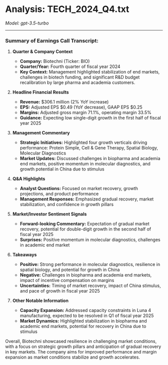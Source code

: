 # Analysis: TECH_2024_Q4.txt

*Model: gpt-3.5-turbo*

---

### Summary of Earnings Call Transcript:

1. **Quarter & Company Context**
   - **Company:** Biotechni (Ticker: BIO)
   - **Quarter/Year:** Fourth quarter of fiscal year 2024
   - **Key Context:** Management highlighted stabilization of end markets, challenges in biotech funding, and significant R&D budget recalibration by large pharma and academia customers.

2. **Headline Financial Results**
   - **Revenue:** $306.1 million (2% YoY increase)
   - **EPS:** Adjusted EPS $0.49 (YoY decrease), GAAP EPS $0.25
   - **Margins:** Adjusted gross margin 71.1%, operating margin 33.5%
   - **Guidance:** Expecting low single-digit growth in the first half of fiscal year 2025

3. **Management Commentary**
   - **Strategic Initiatives:** Highlighted four growth verticals driving performance: Protein Simple, Cell & Gene Therapy, Spatial Biology, Molecular Diagnostics
   - **Market Updates:** Discussed challenges in biopharma and academia end markets, positive momentum in molecular diagnostics, and growth potential in China due to stimulus

4. **Q&A Highlights**
   - **Analyst Questions:** Focused on market recovery, growth projections, and product performance
   - **Management Responses:** Emphasized gradual recovery, market stabilization, and confidence in growth pillars

5. **Market/Investor Sentiment Signals**
   - **Forward-looking Commentary:** Expectation of gradual market recovery, potential for double-digit growth in the second half of fiscal year 2025
   - **Surprises:** Positive momentum in molecular diagnostics, challenges in academic end market

6. **Takeaways**
   - **Positive:** Strong performance in molecular diagnostics, resilience in spatial biology, and potential for growth in China
   - **Negative:** Challenges in biopharma and academia end markets, impact of incentive compensation on margins
   - **Uncertainties:** Timing of market recovery, impact of China stimulus, and pace of growth in fiscal year 2025

7. **Other Notable Information**
   - **Capacity Expansion:** Addressed capacity constraints in Luna 4 manufacturing, expected to be resolved in Q1 of fiscal year 2025
   - **Market Dynamics:** Highlighted stabilization in biopharma and academic end markets, potential for recovery in China due to stimulus

Overall, Biotechni showcased resilience in challenging market conditions, with a focus on strategic growth pillars and anticipation of gradual recovery in key markets. The company aims for improved performance and margin expansion as market conditions stabilize and growth accelerates.